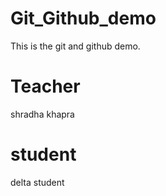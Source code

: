 # Git_Github_demo
This is the git and github demo.

# Teacher 
shradha khapra

# student
  delta student
  